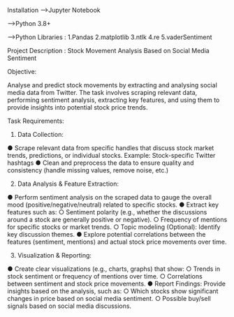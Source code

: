 Installation
-->Jupyter Notebook

-->Python 3.8+

-->Python Libraries :
                  1.Pandas
                  2.matplotlib
                  3.ntlk
                  4.re
                  5.vaderSentiment

Project Description :
Stock Movement Analysis Based on Social Media Sentiment

Objective:

Analyse and predict stock movements by extracting and analysing social media data from Twitter. The task involves scraping relevant data, performing sentiment analysis, extracting key features, and using them to provide insights into potential stock price trends.

Task Requirements:
1. Data Collection:
   
● Scrape relevant data from specific handles that discuss stock market trends, predictions, or individual stocks.
Example: Stock-specific Twitter hashtags
● Clean and preprocess the data to ensure quality and consistency (handle missing values, remove noise, etc.)

2. Data Analysis & Feature Extraction:

● Perform sentiment analysis on the scraped data to gauge the overall mood
(positive/negative/neutral) related to specific stocks.
● Extract key features such as:
○ Sentiment polarity (e.g., whether the discussions around a stock are
generally positive or negative).
○ Frequency of mentions for specific stocks or market trends.
○ Topic modeling (Optional): Identify key discussion themes.
● Explore potential correlations between the features (sentiment, mentions) and actual stock price movements over time.



3. Visualization & Reporting:

● Create clear visualizations (e.g., charts, graphs) that show:
○ Trends in stock sentiment or frequency of mentions over time.
○ Correlations between sentiment and stock price movements.
● Report Findings: Provide insights based on the analysis, such as:
○ Which stocks show significant changes in price based on social media
sentiment.
○ Possible buy/sell signals based on social media discussions.
